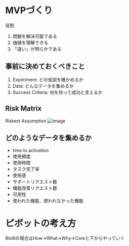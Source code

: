 # MVPづくり
役割
1. 問題を解決可能である
2. 価値を理解できる
3. 「違い」が明らかである

## 事前に決めておくべきこと
1. Experiment: どの仮説を確かめるか
2. Data: どんなデータを集めるか
3. Success Criteria: 何を持って成功と言えるか

## Risk Matrix
Riskest Assumption
![image](https://github.com/user-attachments/assets/44ad8887-e097-41bb-9d07-2b3847efd8b5)

## どのようなデータを集めるか
- time to activation
- 使用頻度
- 使用時間
- タスク完了率
- 使用感
- サポートリクエスト数
- 機能改善リクエスト数
- 可用性
- 使われた機能、使われなかった機能

# ピボットの考え方
BtoBの場合はHow→What→Why→Coreと下からやっていく
